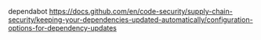 dependabot
<https://docs.github.com/en/code-security/supply-chain-security/keeping-your-dependencies-updated-automatically/configuration-options-for-dependency-updates>
